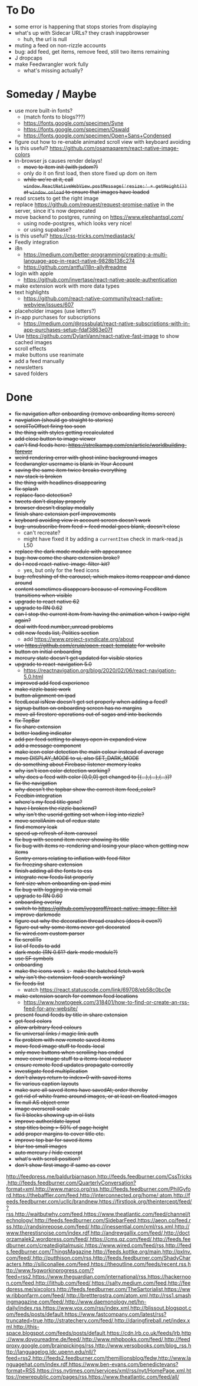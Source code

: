 # To Do

- some error is happening that stops stories from displaying
- what's up with Sidecar URLs? they crash inappbrowser
  - huh, the url is null
- muting a feed on non-rizzle accounts
- bug: add feed, get items, remove feed, still two items remaining
- J dropcaps
- make Feedwrangler work fully
  - what's missing actually?

# Someday / Maybe

- use more built-in fonts?
  - (match fonts to blogs???)
  - https://fonts.google.com/specimen/Syne
  - https://fonts.google.com/specimen/Oswald
  - https://fonts.google.com/specimen/Open+Sans+Condensed
- figure out how to re-enable animated scroll view with keyboard avoiding
- is this useful? https://github.com/osamaqarem/react-native-image-colors
- in-browser js causes render delays! 
  - ~~move to item init (with jsdom?)~~
  - only do it on first load, then store fixed up dom on item
  - ~~while we're at it, call `window.ReactNativeWebView.postMessage('resize:' + getHeight())` at `window.onload` to ensure that images have loaded~~
- read srcsets to get the right image
- replace https://github.com/request/request-promise-native in the server, since it's now deprecated
- move backend to postgres, running on https://www.elephantsql.com/
  - using node-postgres, which looks very nice!
  - or using supabase?
- is this useful? https://css-tricks.com/mediastack/
- Feedly integration
- i8n 
    - https://medium.com/better-programming/creating-a-multi-language-app-in-react-native-9828b138c274
    - https://github.com/antfu/i18n-ally#readme
- login with apple
    + https://github.com/invertase/react-native-apple-authentication
- make extension work with more data types
- text highlights
    + https://github.com/react-native-community/react-native-webview/issues/607
- placeholder images (use letters?)
- in-app purchases for subscriptions
    + https://medium.com/@rossbulat/react-native-subscriptions-with-in-app-purchases-setup-fdaf3863e07f
- Use https://github.com/DylanVann/react-native-fast-image to show cached images
- scroll effects
- make buttons use reanimate
- add a feed manually
- newsletters
- saved folders

# Done

- ~~fix navigation after onboarding (remove onboarding Items screen)~~
- ~~navgiation (should go straight to stories)~~
- ~~scrollToOffset firing too soon~~
- ~~the thing with styles getting recalculated~~
- ~~add close button to image viewer~~
- ~~can't find feeds here: https://strelkamag.com/en/article/worldbuilding-forever~~
- ~~weird rendering error with ghost inline background images~~
- ~~feedwrangler username is blank in Your Account~~
- ~~saving the same item twice breaks everything~~
- ~~nav stack is broken~~
- ~~the thing with headlines disappearing~~
- ~~fix splash~~
- ~~replace face detection?~~
- ~~tweets don't display properly~~
- ~~browser doesn't display modally~~
- ~~finish share extension perf improvements~~
- ~~keyboard avoiding view in account screen doesn't work~~
- ~~bug: unsubscribe from feed > feed modal goes blank, doesn't close~~
  - can't recreate?
  - might have fixed it by adding a `currentItem` check in mark-read.js L50
- ~~replace the dark mode module with appearance~~
- ~~bug: how come the share extension broke?~~
- ~~do I need react-native-image-filter-kit?~~
  - yes, but only for the feed icons
- ~~bug: refreshing of the carousel, which makes items reappear and dance around~~
- ~~content sometimes disappears because of removing FeedItem transitions when visible~~
- ~~upgrade to react native 62~~
- ~~upgrade to RN 0.62~~
- ~~can I stop the current item from having the animation when I swipe right again?~~
- ~~deal with feed.number_unread problems~~
- ~~edit new feeds list, Politics section~~
  - add https://www.project-syndicate.org/about
- ~~use https://github.com/cruip/open-react-template for website~~
- ~~button on initial onboarding~~
- ~~mercury state doesn't get updated for visible stories~~
- ~~upgrade to react-navigation 5.0~~
    + https://reactnavigation.org/blog/2020/02/06/react-navigation-5.0.html
- ~~improved add feed experience~~
- ~~make rizzle basic work~~
- ~~button alignment on ipad~~
- ~~feedLocal isNew doesn't get set properly when adding a feed?~~
- ~~signup button on onboarding screen has no margins~~
- ~~move all firestore operations out of sagas and into backends~~
- ~~fix TopBar~~
- ~~fix share extension~~
- ~~better loading indicator~~
- ~~add per feed setting to always open in expanded view~~
- ~~add a message component~~
- ~~make icon color detection the main colour instead of average~~
- ~~move DISPLAY_MODE to ui, also SET_DARK_MODE~~
- ~~do something about Firebase listener memory leaks~~
- ~~why isn't icon color detection working?~~
- ~~why does a feed with color [0,0,0] get changed to [(...),(...),(...)]?~~
- ~~fix the navigation~~
- ~~why doesn't the topbar show the correct item feed_color?~~
- ~~Feedbin integration~~
- ~~where's my feed title gone?~~
- ~~have I broken the rizzle backend?~~
- ~~why isn't the userid getting set when I log into rizzle?~~
- ~~move scrollAnim out of redux state~~
- ~~find memory leak~~
- ~~speed up refresh of item carousel~~
- ~~fix bug with second item never showing its title~~
- ~~fix bug with items re-rendering and losing your place when getting new items~~
- ~~Sentry errors relating to inflation with feed filter~~
- ~~fix freezing share extension~~
- ~~finish adding all the fonts to css~~
- ~~integrate new feeds list properly~~
- ~~font size when onboarding on ipad mini~~
- ~~fix bug with logging in via email~~
- ~~upgrade to RN 0.60~~
- ~~onboarding overlay~~
- ~~switch to https://github.com/iyegoroff/react-native-image-filter-kit~~
- ~~improve darkmode~~
- ~~figure out why the decoration thread crashes (does it even?)~~
- ~~figure out why some items never get decorated~~
- ~~fix wired.com custom parser~~
- ~~fix scrollTo~~
- ~~list of feeds to add~~
- ~~dark mode (RN 0.61? dark-mode module?)~~
- ~~use SF symbols~~
- ~~onboarding~~
- ~~make the icons work~~
s- ~~make the batched fetch work~~
- ~~why isn't the extension feed search working?~~
- ~~fix feeds list~~
    + watch https://react.statuscode.com/link/69708/eb58c0bc0e
- ~~make extension search for common feed locations~~
    + https://www.howtogeek.com/318401/how-to-find-or-create-an-rss-feed-for-any-website/
- ~~present found feeds by title in share extension~~
- ~~get feed colors~~
- ~~allow arbitrary feed colours~~
- ~~fix universal links / magic link auth~~
- ~~fix problem with new remote saved items~~
- ~~move feed image stuff to feeds-local~~
- ~~only move buttons when scrolling has ended~~
- ~~move cover image stuff to a items-local reducer~~
- ~~ensure remote feed updates propagate correctly~~
- ~~investigate feed multiplication~~
- ~~don't always return to index=0 with saved items~~
- ~~fix various caption layouts~~
- ~~make sure all saved items have savedAt; order thereby~~
- ~~get rid of white frame around images, or at least on floated images~~
- ~~fix null AS object error~~
- ~~image overscroll scale~~
- ~~fix li blocks showing up in ol lists~~
- ~~improve author/date layout~~
- ~~stop titles being > 50% of page height~~
- ~~add proper margins to cover title etc.~~
- ~~improve top bar for saved items~~
- ~~blur too small images~~
- ~~auto mercury / hide excerpt~~
- ~~what's with scroll position?~~
- ~~don't show first image if same as cover~~


http://feedpress.me/baldurbjarnason,http://feeds.feedburner.com/CssTricks,http://feeds.feedburner.com/QuarterlyConversation?format=xml,http://www.marco.org/rss,http://feeds.feedburner.com/PhilGyford,https://thebaffler.com/feed,http://interconnected.org/home/;atom,http://feeds.feedburner.com/ucllc/brandnew,https://firstlook.org/theintercept/feed/?rss,http://waitbutwhy.com/feed,https://www.theatlantic.com/feed/channel/technology/,http://feeds.feedburner.com/SidebarFeed,https://aeon.co/feed.rss,http://randsinrepose.com/feed/,http://inessential.com/xml/rss.xml,http://www.therestisnoise.com/index.rdf,http://andrewgallix.com/feed/,http://doctorzamalek2.wordpress.com/feed/,https://cms.qz.com/feed/,http://feeds.feedburner.com/createdigitalmusic,https://www.wired.com/feed/rss,http://feeds.feedburner.com/ThingsMagazine,http://feeds.kottke.org/main,http://pxlnv.com/feed/,http://putthison.com/rss,http://feeds.feedburner.com/ShadyCharacters,http://siliconallee.com/feed,https://theoutline.com/feeds/recent.rss,http://www.fsgworkinprogress.com/?feed=rss2,https://www.theguardian.com/international/rss,https://hackernoon.com/feed,http://lithub.com/feed/,https://salty.medium.com/feed,http://feedpress.me/sixcolors,http://feeds.feedburner.com/TheSartorialist,https://www.ribbonfarm.com/feed/,http://brettterpstra.com/atom.xml,http://rss1.smashingmagazine.com/feed/,http://www.daemonology.net/hn-daily/index.rss,https://www.vox.com/rss/index.xml,http://blissout.blogspot.com/feeds/posts/default,https://www.fastcompany.com/latest/rss?truncated=true,http://stratechery.com/feed/,http://daringfireball.net/index.xml,http://this-space.blogspot.com/feeds/posts/default,https://cdn.lrb.co.uk/feeds/lrb,http://www.doyoureadme.de/feed/,http://www.mhpbooks.com/feed/,http://feedproxy.google.com/brainpickings/rss,http://www.versobooks.com/blog_rss,http://languagelog.ldc.upenn.edu/nll/?feed=rss2,http://feeds2.feedburner.com/themillionsblog/fedw,http://www.languagehat.com/index.rdf,https://www.ben-evans.com/benedictevans?format=RSS,https://rss.nytimes.com/services/xml/rss/nyt/HomePage.xml,https://newrepublic.com/pages/rss,https://www.theatlantic.com/feed/all/